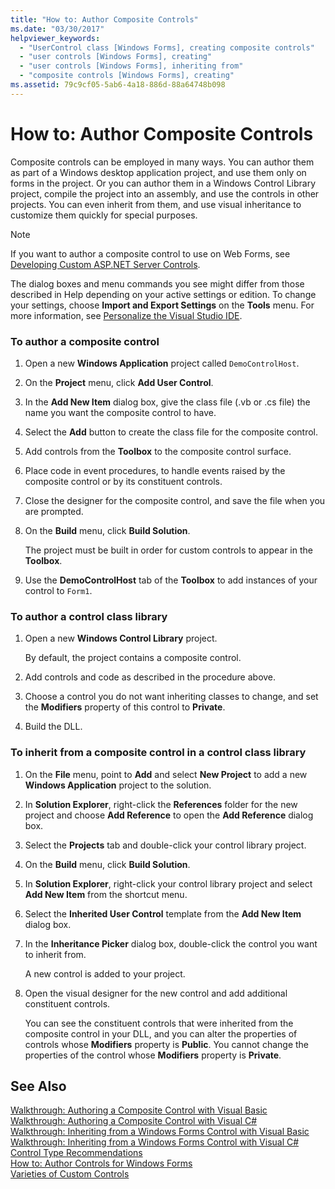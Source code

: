 ```yaml
---
title: "How to: Author Composite Controls"
ms.date: "03/30/2017"
helpviewer_keywords: 
  - "UserControl class [Windows Forms], creating composite controls"
  - "user controls [Windows Forms], creating"
  - "user controls [Windows Forms], inheriting from"
  - "composite controls [Windows Forms], creating"
ms.assetid: 79c9cf05-5ab6-4a18-886d-88a64748b098
---
```

# How to: Author Composite Controls
Composite controls can be employed in many ways. You can author them as part of a Windows desktop application project, and use them only on forms in the project. Or you can author them in a Windows Control Library project, compile the project into an assembly, and use the controls in other projects. You can even inherit from them, and use visual inheritance to customize them quickly for special purposes.  
  
> [!NOTE]
>  If you want to author a composite control to use on Web Forms, see [Developing Custom ASP.NET Server Controls](https://msdn.microsoft.com/library/fbe26c16-cff4-4089-b3dd-877411f0c0ef).  
>   
>  The dialog boxes and menu commands you see might differ from those described in Help depending on your active settings or edition. To change your settings, choose **Import and Export Settings** on the **Tools** menu. For more information, see [Personalize the Visual Studio IDE](/visualstudio/ide/personalizing-the-visual-studio-ide).  
  
### To author a composite control  
  
1.  Open a new **Windows Application** project called `DemoControlHost`.  
  
2.  On the **Project** menu, click **Add User Control**.  
  
3.  In the **Add New Item** dialog box, give the class file (.vb or .cs file) the name you want the composite control to have.  
  
4.  Select the **Add** button to create the class file for the composite control.  
  
5.  Add controls from the **Toolbox** to the composite control surface.  
  
6.  Place code in event procedures, to handle events raised by the composite control or by its constituent controls.  
  
7.  Close the designer for the composite control, and save the file when you are prompted.  
  
8.  On the **Build** menu, click **Build Solution**.  
  
     The project must be built in order for custom controls to appear in the **Toolbox**.  
  
9. Use the **DemoControlHost** tab of the **Toolbox** to add instances of your control to `Form1`.  
  
### To author a control class library  
  
1.  Open a new **Windows Control Library** project.  
  
     By default, the project contains a composite control.  
  
2.  Add controls and code as described in the procedure above.  
  
3.  Choose a control you do not want inheriting classes to change, and set the **Modifiers** property of this control to **Private**.  
  
4.  Build the DLL.  
  
### To inherit from a composite control in a control class library  
  
1.  On the **File** menu, point to **Add** and select **New Project** to add a new **Windows Application** project to the solution.  
  
2.  In **Solution Explorer**, right-click the **References** folder for the new project and choose **Add Reference** to open the **Add Reference** dialog box.  
  
3.  Select the **Projects** tab and double-click your control library project.  
  
4.  On the **Build** menu, click **Build Solution**.  
  
5.  In **Solution Explorer**, right-click your control library project and select **Add New Item** from the shortcut menu.  
  
6.  Select the **Inherited User Control** template from the **Add New Item** dialog box.  
  
7.  In the **Inheritance Picker** dialog box, double-click the control you want to inherit from.  
  
     A new control is added to your project.  
  
8.  Open the visual designer for the new control and add additional constituent controls.  
  
     You can see the constituent controls that were inherited from the composite control in your DLL, and you can alter the properties of controls whose **Modifiers** property is **Public**. You cannot change the properties of the control whose **Modifiers** property is **Private**.  
  
## See Also  
 [Walkthrough: Authoring a Composite Control with Visual Basic](../../../../docs/framework/winforms/controls/walkthrough-authoring-a-composite-control-with-visual-basic.md)  
 [Walkthrough: Authoring a Composite Control with Visual C#](../../../../docs/framework/winforms/controls/walkthrough-authoring-a-composite-control-with-visual-csharp.md)  
 [Walkthrough: Inheriting from a Windows Forms Control with Visual Basic](../../../../docs/framework/winforms/controls/walkthrough-inheriting-from-a-windows-forms-control-with-visual-basic.md)  
 [Walkthrough: Inheriting from a Windows Forms Control with Visual C#](../../../../docs/framework/winforms/controls/walkthrough-inheriting-from-a-windows-forms-control-with-visual-csharp.md)  
 [Control Type Recommendations](../../../../docs/framework/winforms/controls/control-type-recommendations.md)  
 [How to: Author Controls for Windows Forms](../../../../docs/framework/winforms/controls/how-to-author-controls-for-windows-forms.md)  
 [Varieties of Custom Controls](../../../../docs/framework/winforms/controls/varieties-of-custom-controls.md)
